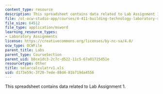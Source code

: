 ```yaml
---
content_type: resource
description: This spreadsheet contains data related to Lab Assignment 1.
file: /ol-ocw-studio-app/courses/4-411-building-technology-laboratory-spring-2004/d173e59c3f207ede88d481b719da4556_solarcalculatrv1.xls
file_size: 64512
file_type: application/msword
learning_resource_types:
- Laboratory Assignments
license: https://creativecommons.org/licenses/by-nc-sa/4.0/
ocw_type: OCWFile
parent_title: Labs
parent_type: CourseSection
parent_uid: b8ce1dc3-2c7c-d522-11c5-67a01725d51e
resourcetype: Other
title: solarcalculatrv1.xls
uid: d173e59c-3f20-7ede-88d4-81b719da4556
---
```

This spreadsheet contains data related to Lab Assignment 1.